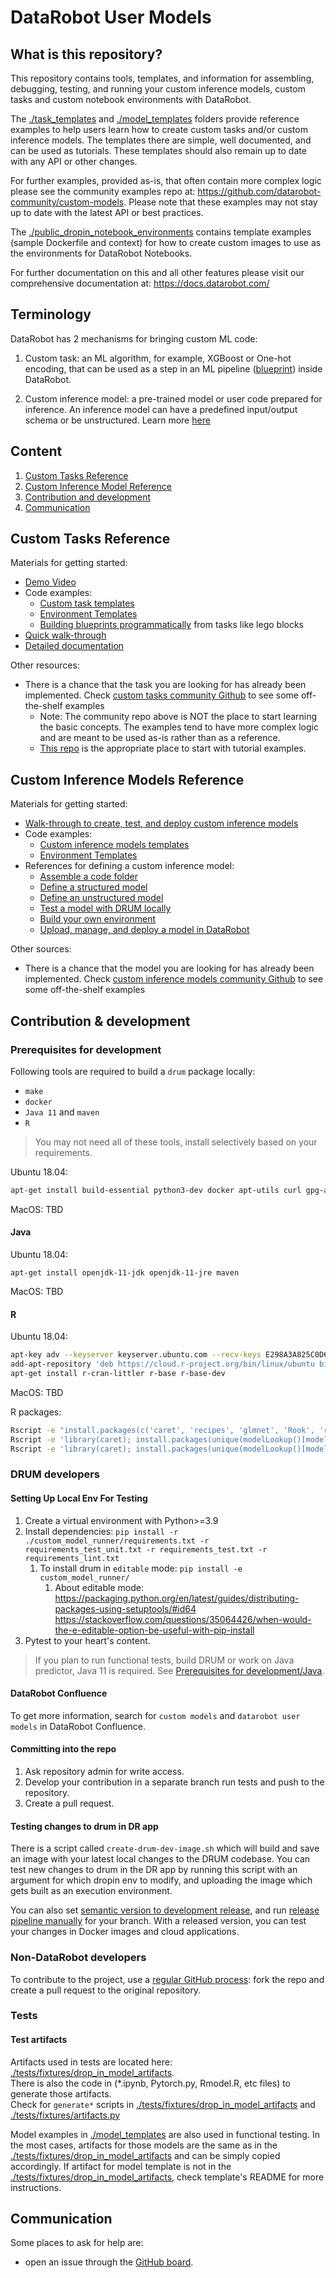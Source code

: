 # DataRobot User Models

## What is this repository? <a name="what_is_it"></a>
This repository contains tools, templates, and information for assembling, debugging, testing, 
and running your custom inference models, custom tasks and custom notebook environments with DataRobot.

The [./task_templates](./task_templates) 
and [./model_templates](./model_templates)
folders provide reference examples to
help users learn how to create custom tasks and/or custom inference models. 
The templates there are simple, well documented, and can be used as tutorials. 
These templates should also remain up to date with any API or other changes.

For further examples, provided as-is, that often contain more complex logic please
see the community examples repo at: https://github.com/datarobot-community/custom-models. 
Please note that these examples may not stay up to date with the latest API
or best practices. 

The [./public_dropin_notebook_environments](./public_dropin_notebook_environments) contains template examples 
(sample Dockerfile and context) for how to create custom images to use as the environments for DataRobot Notebooks.

For further documentation on this and all other features please visit our 
comprehensive documentation at: https://docs.datarobot.com/

## Terminology
DataRobot has 2 mechanisms for bringing custom ML code:

1. Custom task: an ML algorithm, for example, XGBoost or One-hot encoding, 
   that can be used as a step in an ML pipeline ([blueprint](https://docs.datarobot.com/en/docs/modeling/analyze-models/describe/blueprints.html)) 
   inside DataRobot.
   
2. Custom inference model: a pre-trained model or user code prepared for inference. 
   An inference model can have a predefined input/output schema or be unstructured. 
   Learn more [here](https://docs.datarobot.com/en/docs/mlops/deployment/custom-models/index.html)

## Content

1. [Custom Tasks Reference](#custom_task_ref)
2. [Custom Inference Model Reference](#custom_inference_model_ref)
3. [Contribution and development](#contribution)
4. [Communication](#communication)

## Custom Tasks Reference <a name="custom_task_ref"></a>

Materials for getting started:

* [Demo Video](https://youtu.be/XvtARLw8zVo)
* Code examples:
  * [Custom task templates](https://github.com/datarobot/datarobot-user-models/tree/master/task_templates)
  * [Environment Templates](https://github.com/datarobot/datarobot-user-models/tree/master/public_dropin_environments)
  * [Building blueprints programmatically](https://blueprint-workshop.datarobot.com/)
    from tasks like lego blocks     
* [Quick walk-through](https://docs.datarobot.com/en/docs/modeling/special-workflows/cml/cml-quickstart.html)
* [Detailed documentation](https://docs.datarobot.com/en/docs/modeling/special-workflows/cml/index.html)

Other resources:
* There is a chance that the task you are looking for has already been implemented. 
  Check [custom tasks community Github](https://github.com/datarobot-community/custom-models/tree/master/custom_tasks) 
  to see some off-the-shelf examples
  * Note: The community repo above is NOT the place to start learning the basic concepts. 
    The examples tend to have more complex logic and are meant to be used 
    as-is rather than as a reference.
  * [This repo](task_templates)
    is the appropriate place to start with tutorial examples.

## Custom Inference Models Reference <a name="custom_inference_model_ref"></a>

Materials for getting started:

* [Walk-through to create, test, and deploy custom inference models](https://docs.datarobot.com/en/docs/mlops/deployment/custom-models/index.html)
* Code examples:
    * [Custom inference models templates](https://github.com/datarobot/datarobot-user-models/tree/master/model_templates)
    * [Environment Templates](https://github.com/datarobot/datarobot-user-models/tree/master/public_dropin_environments)
* References for defining a custom inference model:
    * [Assemble a code folder](DEFINE-INFERENCE-MODEL.md#inference_model_folder)
    * [Define a structured model](DEFINE-INFERENCE-MODEL.md#structured_inference_model)
    * [Define an unstructured model](DEFINE-INFERENCE-MODEL.md#unstructured_inference_model)
    * [Test a model with DRUM locally](DEFINE-INFERENCE-MODEL.md#test_inference_model_drum)
    * [Build your own environment](DEFINE-INFERENCE-MODEL.md#build_own_environment)
    * [Upload, manage, and deploy a model in DataRobot](DEFINE-INFERENCE-MODEL.md#upload_custom_model)

Other sources:
* There is a chance that the model you are looking for has already been implemented. 
  Check [custom inference models community Github](https://github.com/datarobot-community/custom-models/tree/master/custom_inference) 
  to see some off-the-shelf examples


## Contribution & development <a name="contribution"></a>

### Prerequisites for development

Following tools are required to build a `drum` package locally:
* `make`
* `docker`
* `Java 11` and `maven`
* `R`

> You may not need all of these tools, install selectively based on your requirements.

Ubuntu 18.04: 
```sh
apt-get install build-essential python3-dev docker apt-utils curl gpg-agent software-properties-common dirmngr libssl-dev ca-certificates locales libcurl4-openssl-dev libxml2-dev libgomp1 gcc libc6-dev pandoc
```

MacOS: TBD

#### Java

Ubuntu 18.04: 
```
apt-get install openjdk-11-jdk openjdk-11-jre maven
```
MacOS: TBD


#### R
Ubuntu 18.04:  
```sh
apt-key adv --keyserver keyserver.ubuntu.com --recv-keys E298A3A825C0D65DFD57CBB651716619E084DAB9
add-apt-repository 'deb https://cloud.r-project.org/bin/linux/ubuntu bionic-cran35/'
apt-get install r-cran-littler r-base r-base-dev
```

MacOS: TBD

R packages:
```sh
Rscript -e "install.packages(c('caret', 'recipes', 'glmnet', 'Rook', 'rjson', 'e1071', 'tidyverse', 'devtools'), repos='https://cloud.r-project.org', Ncpus=4)"
Rscript -e 'library(caret); install.packages(unique(modelLookup()[modelLookup()$forReg, c(1)]), repos="https://cloud.r-project.org", Ncpus=4)'
Rscript -e 'library(caret); install.packages(unique(modelLookup()[modelLookup()$forClass, c(1)]), repos="https://cloud.r-project.org", Ncpus=4)'
```

### DRUM developers

#### Setting Up Local Env For Testing

1. Create a virtual environment with Python>=3.9
1. Install dependencies: `pip install -r ./custom_model_runner/requirements.txt -r requirements_test_unit.txt -r requirements_test.txt -r requirements_lint.txt`
   1. To install drum in `editable` mode: `pip install -e custom_model_runner/`
      1. About editable mode: https://packaging.python.org/en/latest/guides/distributing-packages-using-setuptools/#id64
         https://stackoverflow.com/questions/35064426/when-would-the-e-editable-option-be-useful-with-pip-install
1. Pytest to your heart's content.

> If you plan to run functional tests, build DRUM or work on Java predictor, Java 11 is required. See [Prerequisites for development/Java](#java).

#### DataRobot Confluence
To get more information, search for `custom models` and `datarobot user models` in DataRobot Confluence.

#### Committing into the repo
1. Ask repository admin for write access.
2. Develop your contribution in a separate branch run tests and push to the repository.
3. Create a pull request.

#### Testing changes to drum in DR app
There is a script called `create-drum-dev-image.sh` which will build and save an image with your latest local changes to the DRUM codebase. You can test new changes to drum in the DR app by running this script with an argument for which dropin env to modify, and uploading the image which gets built as an execution environment. 

You can also set [semantic version to development release](https://packaging.python.org/en/latest/specifications/version-specifiers/#version-specifiers), and run [release pipeline manually](https://app.harness.io/ng/account/oP3BKzKwSDe_4hCFYw_UWA/module/ci/orgs/Custom_Models/projects/datarobotusermodels/pipelines/release_drum_to_pypi/pipeline-studio/?storeType=REMOTE&connectorRef=account.svc_harness_git1&repoName=datarobot-user-models&branch=master) for your branch. With a released version, you can test your changes in Docker images and cloud applications.

### Non-DataRobot developers
To contribute to the project, use a [regular GitHub process](https://help.github.com/en/github/collaborating-with-issues-and-pull-requests/creating-a-pull-request-from-a-fork): fork the repo and create a pull request to the original repository.

### Tests

#### Test artifacts
Artifacts used in tests are located here: [./tests/fixtures/drop_in_model_artifacts](./tests/fixtures/drop_in_model_artifacts).  
There is also the code in (*.ipynb, Pytorch.py, Rmodel.R, etc files) to generate those artifacts.  
Check for `generate*` scripts in [./tests/fixtures/drop_in_model_artifacts](./tests/fixtures/drop_in_model_artifacts) and [./tests/fixtures/artifacts.py](./tests/fixtures/artifacts.py)

Model examples in [./model_templates](./model_templates) are also used in functional testing. In the most cases, artifacts for those models are the same as in the [./tests/fixtures/drop_in_model_artifacts](./tests/fixtures/drop_in_model_artifacts) and can be simply copied accordingly.
If artifact for model template is not in the [./tests/fixtures/drop_in_model_artifacts](./tests/fixtures/drop_in_model_artifacts), check template's README for more instructions.


## Communication<a name="communication"></a>
Some places to ask for help are:
- open an issue through the [GitHub board](https://github.com/datarobot/datarobot-user-models/issues).
